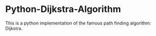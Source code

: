 # Python-Dijkstra-Algorithm

This is a python implementation of the famous path finding algorithm: Dijkstra.

